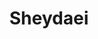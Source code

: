 ---
layout: post
layout: main
title: Sheydaei
categories: [mohsen_chavoshi]
file: /assets/music/mohsen_chavoshi-sheydaei.mp3
---